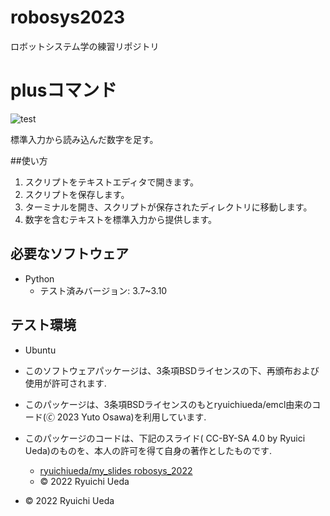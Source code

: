 # robosys2023
ロボットシステム学の練習リポジトリ

# plusコマンド

![test](https://github.com/yutoosawa/robosys2023/actions/workflows/test.yml/badge.svg)

標準入力から読み込んだ数字を足す。

##使い方

1. スクリプトをテキストエディタで開きます。
2. スクリプトを保存します。
3. ターミナルを開き、スクリプトが保存されたディレクトリに移動します。
4. 数字を含むテキストを標準入力から提供します。

## 必要なソフトウェア

* Python
  * テスト済みバージョン: 3.7~3.10

## テスト環境

* Ubuntu

* このソフトウェアパッケージは、3条項BSDライセンスの下、再頒布および使用が許可されます.
* このパッケージは、3条項BSDライセンスのもとryuichiueda/emcl由来のコード(🄫 2023 Yuto Osawa)を利用しています.
* このパッケージのコードは、下記のスライド( CC-BY-SA 4.0 by Ryuici Ueda)のものを、本人の許可を得て自身の著作としたものです.
    * [ryuichiueda/my_slides robosys_2022](https://github.com/ryuichiueda/my_slides/tree/master/robosys_2022)
  * © 2022 Ryuichi Ueda
* © 2022 Ryuichi Ueda 
